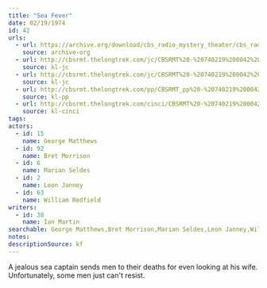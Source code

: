 ```yaml
---
title: "Sea Fever"
date: 02/19/1974
id: 42
urls: 
  - url: https://archive.org/download/cbs_radio_mystery_theater/cbs_radio_mystery_theater-0001-0050.zip/cbs_radio_mystery_theater-0001-0050%2Fcbsrmt_0042_sea_fever.mp3
    source: archive-org
  - url: http://cbsrmt.thelongtrek.com/jc/CBSRMT%20-%20740219%200042%20Sea%20Fever%20vbr%20kb_jc.mp3
    source: kl-jc
  - url: http://cbsrmt.thelongtrek.com/jc/CBSRMT%20-%20740219%200042%20Sea%20Fever%20vbr%20oz%20flip_jc.mp3
    source: kl-jc
  - url: http://cbsrmt.thelongtrek.com/pp/CBSRMT_pp%20-%20740219%200042%20Sea%20Fever.mp3
    source: kl-pp
  - url: http://cbsrmt.thelongtrek.com/cinci/CBSRMT%20-%20740219%200042%20Sea%20Fever_cinci.mp3
    source: kl-cinci
tags: 
actors:  
  - id: 15
    name: George Matthews  
  - id: 92
    name: Bret Morrison  
  - id: 6
    name: Marian Seldes  
  - id: 2
    name: Leon Janney  
  - id: 63
    name: William Redfield
writers:  
  - id: 38
    name: Ian Martin
searchable: George Matthews,Bret Morrison,Marian Seldes,Leon Janney,William Redfield Ian Martin
notes: 
descriptionSource: kf
---
```

A jealous sea captain sends men to their deaths for even looking at his wife. Unfortunately, some men just can't resist.
